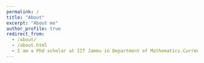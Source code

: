```yaml
---
permalink: /
title: "About"
excerpt: "About me"
author_profile: true
redirect_from: 
  - /about/
  - /about.html
  - I am a Phd scholar at IIT Jammu in Department of Mathematics.Currently my research interests is Inverse problems related to PDEs.
---
```




